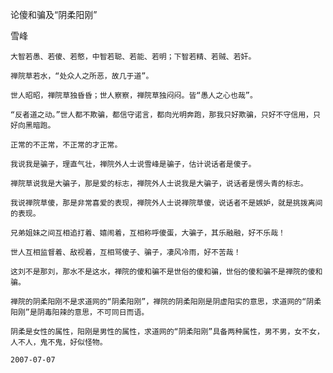 论傻和骗及“阴柔阳刚”

雪峰


    大智若愚、若傻、若憨，中智若聪、若能、若明；下智若精、若贼、若奸。

    禅院草若水，“处众人之所恶，故几于道”。

    世人昭昭，禅院草独昏昏；世人察察，禅院草独闷闷。皆“愚人之心也哉”。

    “反者道之动。”世人都不欺骗，都信守诺言，都向光明奔跑，那我只好欺骗，只好不守信用，只好向黑暗跑。

    正常的不正常，不正常的才正常。

    我说我是骗子，理直气壮，禅院外人士说雪峰是骗子，估计说话者是傻子。

    禅院草说我是大骗子，那是爱的标志，禅院外人士说我是大骗子，说话者是愣头青的标志。

    我说禅院草傻，那是非常喜爱的表现，禅院外人士说禅院草傻，说话者不是嫉妒，就是挑拨离间的表现。

    兄弟姐妹之间互相追打着、嬉闹着，互相称呼傻蛋，大骗子，其乐融融，好不乐哉！

    世人互相监督着、敌视着，互相骂傻子、骗子，凄风冷雨，好不苦哉！

    这刘不是那刘，那水不是这水，禅院的傻和骗不是世俗的傻和骗，世俗的傻和骗不是禅院的傻和骗。

    禅院的阴柔阳刚不是求道网的“阴柔阳刚”，禅院的阴柔阳刚是阴虚阳实的意思，求道网的“阴柔阳刚”是阴毒阳辣的意思，不可同日而语。

    阴柔是女性的属性，阳刚是男性的属性，求道网的“阴柔阳刚”具备两种属性，男不男，女不女，人不人，鬼不鬼，好似怪物。

    2007-07-07



